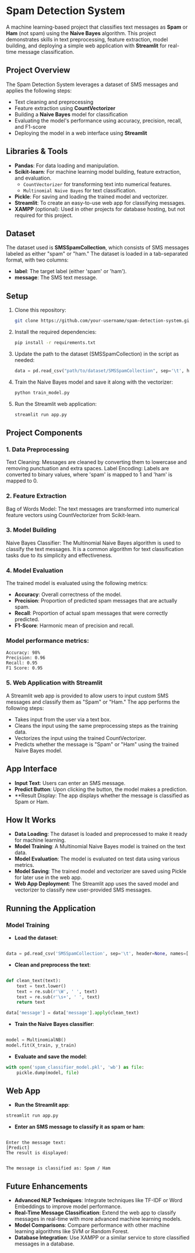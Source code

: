 # Spam Detection System

A machine learning-based project that classifies text messages as **Spam** or **Ham** (not spam) using the **Naive Bayes** algorithm. This project demonstrates skills in text preprocessing, feature extraction, model building, and deploying a simple web application with **Streamlit** for real-time message classification.

## Project Overview

The Spam Detection System leverages a dataset of SMS messages and applies the following steps:
- Text cleaning and preprocessing
- Feature extraction using **CountVectorizer**
- Building a **Naive Bayes** model for classification
- Evaluating the model's performance using accuracy, precision, recall, and F1-score
- Deploying the model in a web interface using **Streamlit**

## Libraries & Tools

- **Pandas**: For data loading and manipulation.
- **Scikit-learn**: For machine learning model building, feature extraction, and evaluation.
  - `CountVectorizer` for transforming text into numerical features.
  - `Multinomial Naive Bayes` for text classification.
- **Pickle**: For saving and loading the trained model and vectorizer.
- **Streamlit**: To create an easy-to-use web app for classifying messages.
- **XAMPP** (optional): Used in other projects for database hosting, but not required for this project.

## Dataset

The dataset used is **SMSSpamCollection**, which consists of SMS messages labeled as either "spam" or "ham." The dataset is loaded in a tab-separated format, with two columns:
- **label**: The target label (either 'spam' or 'ham').
- **message**: The SMS text message.

## Setup

1. Clone this repository:
   ```bash
   git clone https://github.com/your-username/spam-detection-system.git
   ```
2. Install the required dependencies:
   ```bash
   pip install -r requirements.txt
   ```
3. Update the path to the dataset (SMSSpamCollection) in the script as needed:
   ```python
   data = pd.read_csv("path/to/dataset/SMSSpamCollection", sep='\t', header=None, names=['label', 'message'])
   ```
4. Train the Naive Bayes model and save it along with the vectorizer:
   ```bash
   python train_model.py
   ```
5. Run the Streamlit web application:
   ```bash
   streamlit run app.py
   ```

## Project Components

### 1. Data Preprocessing
Text Cleaning: Messages are cleaned by converting them to lowercase and removing punctuation and extra spaces.
Label Encoding: Labels are converted to binary values, where 'spam' is mapped to 1 and 'ham' is mapped to 0.

### 2. Feature Extraction
Bag of Words Model: The text messages are transformed into numerical feature vectors using CountVectorizer from Scikit-learn.

### 3. Model Building
Naive Bayes Classifier: The Multinomial Naive Bayes algorithm is used to classify the text messages. It is a common algorithm for text classification tasks due to its simplicity and effectiveness.

### 4. Model Evaluation
The trained model is evaluated using the following metrics:
- **Accuracy**: Overall correctness of the model.
- **Precision**: Proportion of predicted spam messages that are actually spam.
- **Recall**: Proportion of actual spam messages that were correctly predicted.
- **F1-Score**: Harmonic mean of precision and recall.

### Model performance metrics:

```plaintext
Accuracy: 98%
Precision: 0.96
Recall: 0.95
F1 Score: 0.95
```

### 5. Web Application with Streamlit
A Streamlit web app is provided to allow users to input custom SMS messages and classify them as "Spam" or "Ham." The app performs the following steps:

- Takes input from the user via a text box.
- Cleans the input using the same preprocessing steps as the training data.
- Vectorizes the input using the trained CountVectorizer.
- Predicts whether the message is "Spam" or "Ham" using the trained Naive Bayes model.

## App Interface

- **Input Text**: Users can enter an SMS message.
- **Predict Button**: Upon clicking the button, the model makes a prediction.
- **Result Display: The app displays whether the message is classified as Spam or Ham.

## How It Works

- **Data Loading**: The dataset is loaded and preprocessed to make it ready for machine learning.
- **Model Training**: A Multinomial Naive Bayes model is trained on the text data.
- **Model Evaluation**: The model is evaluated on test data using various metrics.
- **Model Saving**: The trained model and vectorizer are saved using Pickle for later use in the web app.
- **Web App Deployment**: The Streamlit app uses the saved model and vectorizer to classify new user-provided SMS messages.

## Running the Application

### Model Training

- **Load the dataset**:

```python

data = pd.read_csv('SMSSpamCollection', sep='\t', header=None, names=['label', 'message'])
```

- **Clean and preprocess the text**:

```python

def clean_text(text):
    text = text.lower()
    text = re.sub(r'\W', ' ', text)
    text = re.sub(r'\s+', ' ', text)
    return text

data['message'] = data['message'].apply(clean_text)
```

- **Train the Naive Bayes classifier**:

```python

model = MultinomialNB()
model.fit(X_train, y_train)
```

- **Evaluate and save the model**:

```python
with open('spam_classifier_model.pkl', 'wb') as file:
    pickle.dump(model, file)
```

## Web App

- **Run the Streamlit app**:

```bash
streamlit run app.py
```

- **Enter an SMS message to classify it as spam or ham**:

```plaintext

Enter the message text:
[Predict]
The result is displayed:
```
```plaintext

The message is classified as: Spam / Ham
```

## Future Enhancements
- **Advanced NLP Techniques**: Integrate techniques like TF-IDF or Word Embeddings to improve model performance.
- **Real-Time Message Classification**: Extend the web app to classify messages in real-time with more advanced machine learning models.
- **Model Comparisons**: Compare performance with other machine learning algorithms like SVM or Random Forest.
- **Database Integration**: Use XAMPP or a similar service to store classified messages in a database.
